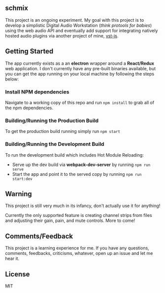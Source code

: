 ## schmix

This project is an ongoing experiment. My goal with this project is to develop a simplistic Digital Audio Workstation (*think protools for babies*) using the web audio API and eventually add support for integrating natively hosted audio plugins via another project of mine, [vst-js](http://github.com/ramirezd42/vst-js).

## Getting Started
The app currently exists as a an **electron** wrapper around a **React/Redux** web application. I don't currently have any pre-built binaries available, but you can get the app running on your local machine by following the steps below:

### Install NPM dependencies
Navigate to a working copy of this repo and run `npm install` to grab all of the npm dependencies.

### Building/Running the Production Build
To get the production build running simply run `npm start`

### Building/Running the Development Build
To run the development build which includes Hot Module Reloading:
* Serve up the dev build via **webpack-dev-server** by running `npm run serve`
* Start the app and point it to the served copy by running `npm run start:dev`

## Warning
This project is still very much in its infancy, don't actually use it for anything!

Currently the only supported feature is creating channel strips from files and adjusting their gain, pain, and mute controls. More to come!

## Comments/Feedback
This project is a learning experience for me. If you have any questions, comments, feedbacks, criticisms, whatever, open up an issue and let me hear it.

## License
MIT
